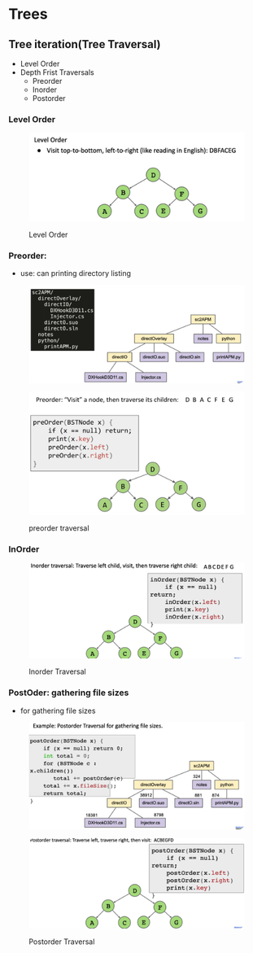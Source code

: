 # Trees

## Tree iteration(Tree Traversal)

* Level Order
* Depth Frist Traversals
  * Preorder
  * Inorder
  * Postorder

### Level Order

<figure><img src="../.gitbook/assets/image (11).png" alt=""><figcaption><p>Level Order</p></figcaption></figure>

### Preorder:&#x20;

* use: can printing directory listing

<figure><img src="../.gitbook/assets/image (2) (4).png" alt=""><figcaption></figcaption></figure>

<figure><img src="../.gitbook/assets/image (3).png" alt=""><figcaption><p>preorder traversal</p></figcaption></figure>



### InOrder

&#x20;

<figure><img src="../.gitbook/assets/image (9).png" alt=""><figcaption><p>Inorder Traversal</p></figcaption></figure>



### PostOder: gathering file sizes

* for gathering file sizes

<figure><img src="../.gitbook/assets/image (2).png" alt=""><figcaption></figcaption></figure>

<figure><img src="../.gitbook/assets/image (8).png" alt=""><figcaption><p>Postorder Traversal</p></figcaption></figure>









